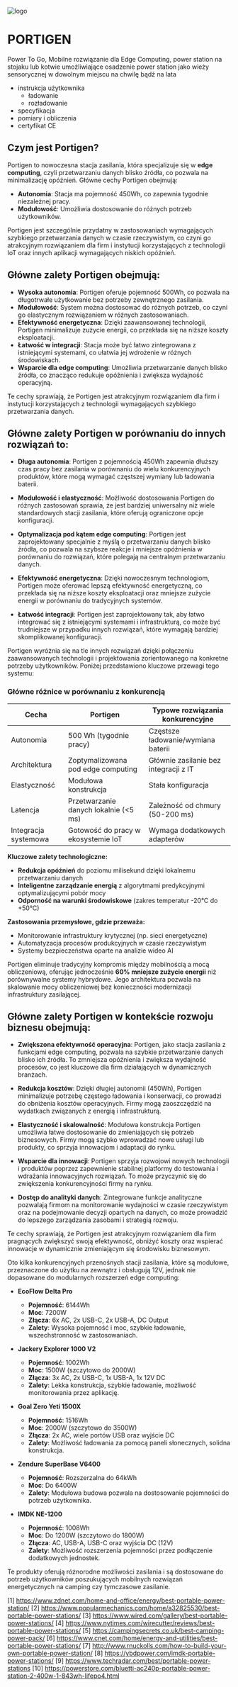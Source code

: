 ![logo](portigen.png)

# PORTIGEN

Power To Go, Mobilne rozwiązanie dla Edge Computing, power station na stojaku lub kotwie umożliwiające osadzenie power station jako wieży sensorycznej w dowolnym miejscu na chwilę bądź na lata 


+ instrukcja użytkownika
  + ładowanie
  + rozładowanie
+ specyfikacja
+ pomiary i obliczenia
+ certyfikat CE

## Czym jest Portigen?

Portigen to nowoczesna stacja zasilania, która specjalizuje się w **edge computing**, czyli przetwarzaniu danych blisko źródła, co pozwala na minimalizację opóźnień. Główne cechy Portigen obejmują:

- **Autonomia**: Stacja ma pojemność 450Wh, co zapewnia tygodnie niezależnej pracy.
- **Modułowość**: Umożliwia dostosowanie do różnych potrzeb użytkowników. 

Portigen jest szczególnie przydatny w zastosowaniach wymagających szybkiego przetwarzania danych w czasie rzeczywistym, co czyni go atrakcyjnym rozwiązaniem dla firm i instytucji korzystających z technologii IoT oraz innych aplikacji wymagających niskich opóźnień.



## Główne zalety Portigen obejmują:

- **Wysoka autonomia**: Portigen oferuje pojemność 500Wh, co pozwala na długotrwałe użytkowanie bez potrzeby zewnętrznego zasilania.
- **Modułowość**: System można dostosować do różnych potrzeb, co czyni go elastycznym rozwiązaniem w różnych zastosowaniach.
- **Efektywność energetyczna**: Dzięki zaawansowanej technologii, Portigen minimalizuje zużycie energii, co przekłada się na niższe koszty eksploatacji.
- **Łatwość w integracji**: Stacja może być łatwo zintegrowana z istniejącymi systemami, co ułatwia jej wdrożenie w różnych środowiskach.
- **Wsparcie dla edge computing**: Umożliwia przetwarzanie danych blisko źródła, co znacząco redukuje opóźnienia i zwiększa wydajność operacyjną.

Te cechy sprawiają, że Portigen jest atrakcyjnym rozwiązaniem dla firm i instytucji korzystających z technologii wymagających szybkiego przetwarzania danych.


## Główne zalety Portigen w porównaniu do innych rozwiązań to:

- **Długa autonomia**: Portigen z pojemnością 450Wh zapewnia dłuższy czas pracy bez zasilania w porównaniu do wielu konkurencyjnych produktów, które mogą wymagać częstszej wymiany lub ładowania baterii.

- **Modułowość i elastyczność**: Możliwość dostosowania Portigen do różnych zastosowań sprawia, że jest bardziej uniwersalny niż wiele standardowych stacji zasilania, które oferują ograniczone opcje konfiguracji.

- **Optymalizacja pod kątem edge computing**: Portigen jest zaprojektowany specjalnie z myślą o przetwarzaniu danych blisko źródła, co pozwala na szybsze reakcje i mniejsze opóźnienia w porównaniu do rozwiązań, które polegają na centralnym przetwarzaniu danych.

- **Efektywność energetyczna**: Dzięki nowoczesnym technologiom, Portigen może oferować lepszą efektywność energetyczną, co przekłada się na niższe koszty eksploatacji oraz mniejsze zużycie energii w porównaniu do tradycyjnych systemów.

- **Łatwość integracji**: Portigen jest zaprojektowany tak, aby łatwo integrować się z istniejącymi systemami i infrastrukturą, co może być trudniejsze w przypadku innych rozwiązań, które wymagają bardziej skomplikowanej konfiguracji.


Portigen wyróżnia się na tle innych rozwiązań dzięki połączeniu zaawansowanych technologii i projektowania zorientowanego na konkretne potrzeby użytkowników. 
Poniżej przedstawiono kluczowe przewagi tego systemu:

### Główne różnice w porównaniu z konkurencją  
| Cecha               | Portigen                                  | Typowe rozwiązania konkurencyjne         |
|----------------------|-------------------------------------------|------------------------------------------|
| Autonomia            | 500 Wh (tygodnie pracy)            | Częstsze ładowanie/wymiana baterii       |
| Architektura         | Zoptymalizowana pod edge computing | Głównie zasilanie bez integracji z IT    |
| Elastyczność         | Modułowa konstrukcja                | Stała konfiguracja                       |
| Latencja             | Przetwarzanie danych lokalnie (<5 ms) | Zależność od chmury (50-200 ms)          |
| Integracja systemowa | Gotowość do pracy w ekosystemie IoT| Wymaga dodatkowych adapterów             |

**Kluczowe zalety technologiczne:**  
- **Redukcja opóźnień** do poziomu milisekund dzięki lokalnemu przetwarzaniu danych  
- **Inteligentne zarządzanie energią** z algorytmami predykcyjnymi optymalizującymi pobór mocy  
- **Odporność na warunki środowiskowe** (zakres temperatur -20°C do +50°C)  

**Zastosowania przemysłowe, gdzie przeważa:**  
- Monitorowanie infrastruktury krytycznej (np. sieci energetyczne)  
- Automatyzacja procesów produkcyjnych w czasie rzeczywistym  
- Systemy bezpieczeństwa oparte na analizie wideo AI  

Portigen eliminuje tradycyjny kompromis między mobilnością a mocą obliczeniową, oferując jednocześnie **60% mniejsze zużycie energii** niż porównywalne systemy hybrydowe. Jego architektura pozwala na skalowanie mocy obliczeniowej bez konieczności modernizacji infrastruktury zasilającej.


## Główne zalety Portigen w kontekście rozwoju biznesu obejmują:

- **Zwiększona efektywność operacyjna**: Portigen, jako stacja zasilania z funkcjami edge computing, pozwala na szybkie przetwarzanie danych blisko ich źródła. To zmniejsza opóźnienia i zwiększa wydajność procesów, co jest kluczowe dla firm działających w dynamicznych branżach.

- **Redukcja kosztów**: Dzięki długiej autonomii (450Wh), Portigen minimalizuje potrzebę częstego ładowania i konserwacji, co prowadzi do obniżenia kosztów operacyjnych. Firmy mogą zaoszczędzić na wydatkach związanych z energią i infrastrukturą.

- **Elastyczność i skalowalność**: Modułowa konstrukcja Portigen umożliwia łatwe dostosowanie do zmieniających się potrzeb biznesowych. Firmy mogą szybko wprowadzać nowe usługi lub produkty, co sprzyja innowacjom i adaptacji do rynku.

- **Wsparcie dla innowacji**: Portigen sprzyja rozwojowi nowych technologii i produktów poprzez zapewnienie stabilnej platformy do testowania i wdrażania innowacyjnych rozwiązań. To może przyczynić się do zwiększenia konkurencyjności firmy na rynku.

- **Dostęp do analityki danych**: Zintegrowane funkcje analityczne pozwalają firmom na monitorowanie wydajności w czasie rzeczywistym oraz na podejmowanie decyzji opartych na danych, co może prowadzić do lepszego zarządzania zasobami i strategią rozwoju.

Te cechy sprawiają, że Portigen jest atrakcyjnym rozwiązaniem dla firm pragnących zwiększyć swoją efektywność, obniżyć koszty oraz wspierać innowacje w dynamicznie zmieniającym się środowisku biznesowym.



Oto kilka konkurencyjnych przenośnych stacji zasilania, które są modułowe, przeznaczone do użytku na zewnątrz i obsługują 12V, jednak nie dopasowane do modularnych rozszerzeń edge computing:

- **EcoFlow Delta Pro**  
  - **Pojemność**: 6144Wh  
  - **Moc**: 7200W  
  - **Złącza**: 6x AC, 2x USB-C, 2x USB-A, DC Output  
  - **Zalety**: Wysoka pojemność i moc, szybkie ładowanie, wszechstronność w zastosowaniach.

- **Jackery Explorer 1000 V2**  
  - **Pojemność**: 1002Wh  
  - **Moc**: 1500W (szczytowo do 2000W)  
  - **Złącza**: 3x AC, 2x USB-C, 1x USB-A, 1x 12V DC  
  - **Zalety**: Lekka konstrukcja, szybkie ładowanie, możliwość monitorowania przez aplikację.

- **Goal Zero Yeti 1500X**  
  - **Pojemność**: 1516Wh  
  - **Moc**: 2000W (szczytowo do 3500W)  
  - **Złącza**: 2x AC, wiele portów USB oraz wyjście DC  
  - **Zalety**: Możliwość ładowania za pomocą paneli słonecznych, solidna konstrukcja.

- **Zendure SuperBase V6400**  
  - **Pojemność**: Rozszerzalna do 64kWh  
  - **Moc**: Do 6400W  
  - **Zalety**: Modułowa budowa pozwala na dostosowanie pojemności do potrzeb użytkownika.

- **IMDK NE-1200**  
  - **Pojemność**: 1008Wh  
  - **Moc**: Do 1200W (szczytowo do 1800W)  
  - **Złącza**: AC, USB-A, USB-C oraz wyjścia DC (12V)  
  - **Zalety**: Możliwość rozszerzenia pojemności przez podłączenie dodatkowych jednostek.

Te produkty oferują różnorodne możliwości zasilania i są dostosowane do potrzeb użytkowników poszukujących mobilnych rozwiązań energetycznych na camping czy tymczasowe zasilanie.


[1] https://www.zdnet.com/home-and-office/energy/best-portable-power-station/
[2] https://www.popularmechanics.com/home/a32825530/best-portable-power-stations/
[3] https://www.wired.com/gallery/best-portable-power-stations/
[4] https://www.nytimes.com/wirecutter/reviews/best-portable-power-stations/
[5] https://campingsecrets.co.uk/best-camping-power-pack/
[6] https://www.cnet.com/home/energy-and-utilities/best-portable-power-stations/
[7] http://www.rnuckolls.com/how-to-build-your-own-portable-power-station/
[8] https://ybdpower.com/imdk-portable-power-stations/
[9] https://www.techradar.com/best/portable-power-stations
[10] https://powerstore.com/bluetti-ac240p-portable-power-station-2-400w-1-843wh-lifepo4.html


